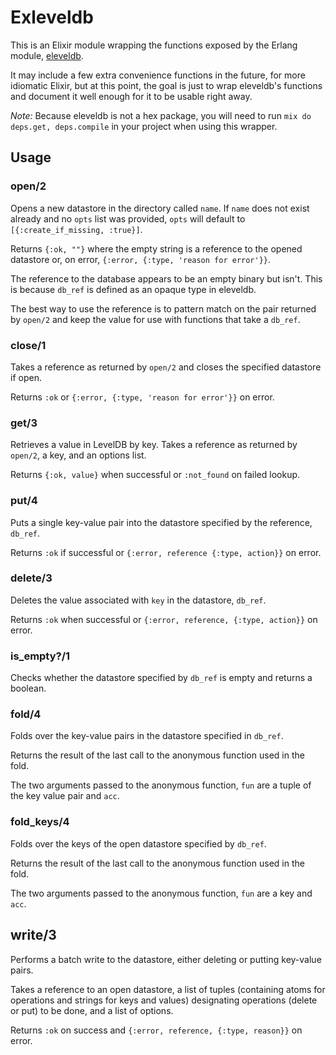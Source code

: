 Exleveldb
=========

This is an Elixir module wrapping the functions exposed by the Erlang module, [eleveldb](https://github.com/basho/eleveldb).

It may include a few extra convenience functions in the future, for more idiomatic Elixir, but at this point, the goal is just to wrap eleveldb's functions and document it well enough for it to be usable right away.

*Note:* Because eleveldb is not a hex package, you will need to run `mix do deps.get, deps.compile` in your project when using this wrapper.

## Usage

### open/2
Opens a new datastore in the directory called `name`. If `name` does not exist already and no `opts` list was provided, `opts` will default to `[{:create_if_missing, :true}]`.

Returns `{:ok, ""}` where the empty string is a reference to the opened datastore or, on error, `{:error, {:type, 'reason for error'}}`.

The reference to the database appears to be an empty binary but isn't. This is because `db_ref` is defined as an opaque type in eleveldb.

The best way to use the reference is to pattern match on the pair returned by `open/2` and keep the value for use with functions that take a `db_ref`.

### close/1
Takes a reference as returned by `open/2` and closes the specified datastore if open.

Returns `:ok` or `{:error, {:type, 'reason for error'}}` on error.

### get/3
Retrieves a value in LevelDB by key. Takes a reference as returned by `open/2`, a key, and an options list.

Returns `{:ok, value}` when successful or `:not_found` on failed lookup.

### put/4
Puts a single key-value pair into the datastore specified by the reference, `db_ref`.

Returns `:ok` if successful or `{:error, reference {:type, action}}` on error.

### delete/3
Deletes the value associated with `key` in the datastore, `db_ref`.

Returns `:ok` when successful or `{:error, reference, {:type, action}}` on error.

### is\_empty?/1
Checks whether the datastore specified by `db_ref` is empty and returns a boolean.

### fold/4
Folds over the key-value pairs in the datastore specified in `db_ref`.

Returns the result of the last call to the anonymous function used in the fold.

The two arguments passed to the anonymous function, `fun` are a tuple of the key value pair and `acc`.

### fold\_keys/4
Folds over the keys of the open datastore specified by `db_ref`.

Returns the result of the last call to the anonymous function used in the fold.

The two arguments passed to the anonymous function, `fun` are a key and `acc`.

## write/3
Performs a batch write to the datastore, either deleting or putting key-value pairs.

Takes a reference to an open datastore, a list of tuples (containing atoms for operations and strings for keys and values) designating operations (delete or put) to be done, and a list of options.

Returns `:ok` on success and `{:error, reference, {:type, reason}}` on error.
